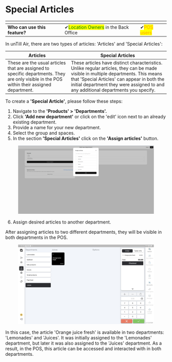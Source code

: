 # Special Articles



<table data-card-size="large" data-view="cards"><thead><tr><th></th><th></th><th></th></tr></thead><tbody><tr><td><strong>Who can use this feature?</strong></td><td><span data-gb-custom-inline data-tag="emoji" data-code="2714">✔</span><mark style="color:green;">Location Owners</mark> in the Back Office</td><td><span data-gb-custom-inline data-tag="emoji" data-code="2714">✔</span><mark style="color:orange;">POS users</mark></td></tr></tbody></table>

In unTill Air, there are two types of articles: 'Articles' and 'Special Articles':

| Articles                                                                                                                                   | Special Articles                                                                                                                                                                                                                                                        |
| ------------------------------------------------------------------------------------------------------------------------------------------ | ----------------------------------------------------------------------------------------------------------------------------------------------------------------------------------------------------------------------------------------------------------------------- |
| These are the usual articles that are assigned to specific departments. They are only visible in the POS within their assigned department. | These articles have distinct characteristics. Unlike regular articles, they can be made visible in multiple departments. This means that 'Special Articles' can appear in both the initial department they were assigned to and any additional departments you specify. |

To create a **'Special Article'**, please follow these steps:

1. Navigate to the **'Products' > 'Departments'.**
2. Click **'Add new department'** or click on the 'edit' icon next to an already existing department.
3. Provide a name for your new department.
4. Select the group and spaces.
5. In the section **'Special Articles'** click on the **'Assign articles'** button.

<figure><img src="../../.gitbook/assets/Captura de pantalla (12).png" alt=""><figcaption></figcaption></figure>

6. Assign desired articles to another department.

After assigning articles to two different departments, they will be visible in both departments in the POS.&#x20;

<figure><img src="../../.gitbook/assets/6065c780-8e98-40fb-8bfa-0ecf94ed65bf.jpg" alt=""><figcaption></figcaption></figure>

In this case, the article 'Orange juice fresh' is available in two departments: 'Lemonades' and 'Juices'. It was initially assigned to the 'Lemonades' department, but later it was also assigned to the 'Juices' department. As a result, in the POS, this article can be accessed and interacted with in both departments.
